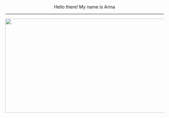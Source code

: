 <div align="center">
  Hello there! My name is Arina
</div>

<hr>
<div align="center">
  <img src="https://media.tenor.com/9q6fSbH4xB0AAAAC/cat-kawaii.gif" width="600" height="300"/>
</div>
